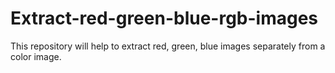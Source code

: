 # Extract-red-green-blue-rgb-images
This repository will help to extract red, green, blue images separately from a color image.
